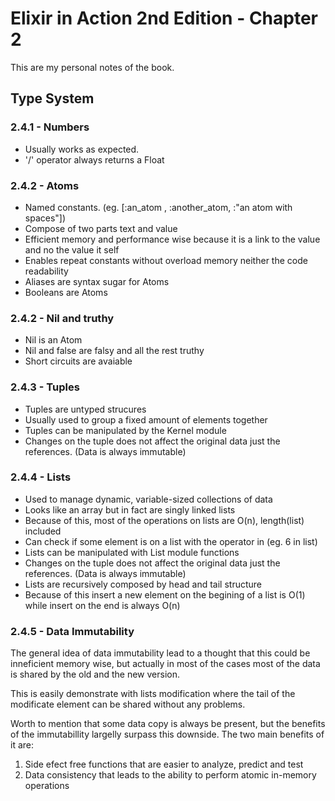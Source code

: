 # Elixir in Action 2nd Edition - Chapter 2
This are my personal notes of the book.
## Type System
### 2.4.1 - Numbers
- Usually works as expected. 
- '/' operator always returns a Float
### 2.4.2 - Atoms
- Named constants. (eg. [:an_atom , :another_atom, :"an atom with spaces"])
- Compose of two parts text and value
- Efficient memory and performance wise because it is a link to the value and no the value it self
- Enables repeat constants without overload memory neither the code readability
- Aliases are syntax sugar for Atoms
- Booleans are Atoms
### 2.4.2 - Nil and truthy
- Nil is an Atom
- Nil and false are falsy and all the rest truthy
- Short circuits are avaiable
### 2.4.3 - Tuples
- Tuples are untyped strucures
- Usually used to group a fixed amount of elements together
- Tuples can be manipulated by the Kernel module
- Changes on the tuple does not affect the original data just the references. (Data is always immutable)

### 2.4.4 - Lists
- Used to manage dynamic, variable-sized collections of data
- Looks like an array but in fact are singly linked lists
- Because of this, most of the operations on lists are O(n), length(list) included
- Can check if some element is on a list with the operator in (eg. 6 in list)
- Lists can be manipulated with List module functions
- Changes on the tuple does not affect the original data just the references. (Data is always immutable)
- Lists are recursively composed by head and tail structure
- Because of this insert a new element on the begining of a list is O(1) while insert on the end is always O(n)

### 2.4.5 - Data Immutability
The general idea of data immutability lead to a thought that this could be inneficient memory wise, but actually in most of the cases most of the data is shared by the old and the new version.

This is easily demonstrate with lists modification where the tail of the modificate element can be shared without any problems.

Worth to mention that some data copy is always be present, but the benefits of the immutabillity largelly surpass this downside. The two main benefits of it are:
1. Side efect free functions that are easier to analyze, predict and test
2. Data consistency that leads to the ability to perform atomic in-memory operations
